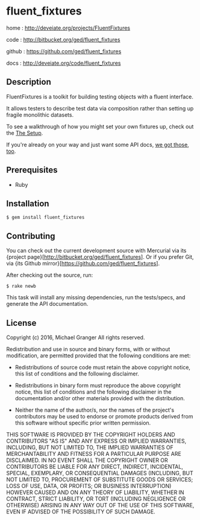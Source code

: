 # fluent_fixtures

home
: http://deveiate.org/projects/FluentFixtures

code
: http://bitbucket.org/ged/fluent_fixtures

github
: https://github.com/ged/fluent_fixtures

docs
: http://deveiate.org/code/fluent_fixtures


## Description

FluentFixtures is a toolkit for building testing objects with a fluent interface.

It allows testers to describe test data via composition rather than setting up fragile monolithic datasets.

To see a walkthrough of how you might set your own fixtures up, check out the [The Setup](TheSetup_md.html).

If you're already on your way and just want some API docs, [we got those, too](FluentFixtures.html).

## Prerequisites

* Ruby


## Installation

    $ gem install fluent_fixtures


## Contributing

You can check out the current development source with Mercurial via its
{project page}[http://bitbucket.org/ged/fluent_fixtures]. Or if you prefer Git, via 
{its Github mirror}[https://github.com/ged/fluent_fixtures].

After checking out the source, run:

    $ rake newb

This task will install any missing dependencies, run the tests/specs,
and generate the API documentation.


## License

Copyright (c) 2016, Michael Granger
All rights reserved.

Redistribution and use in source and binary forms, with or without
modification, are permitted provided that the following conditions are met:

* Redistributions of source code must retain the above copyright notice,
  this list of conditions and the following disclaimer.

* Redistributions in binary form must reproduce the above copyright notice,
  this list of conditions and the following disclaimer in the documentation
  and/or other materials provided with the distribution.

* Neither the name of the author/s, nor the names of the project's
  contributors may be used to endorse or promote products derived from this
  software without specific prior written permission.

THIS SOFTWARE IS PROVIDED BY THE COPYRIGHT HOLDERS AND CONTRIBUTORS "AS IS"
AND ANY EXPRESS OR IMPLIED WARRANTIES, INCLUDING, BUT NOT LIMITED TO, THE
IMPLIED WARRANTIES OF MERCHANTABILITY AND FITNESS FOR A PARTICULAR PURPOSE ARE
DISCLAIMED. IN NO EVENT SHALL THE COPYRIGHT OWNER OR CONTRIBUTORS BE LIABLE
FOR ANY DIRECT, INDIRECT, INCIDENTAL, SPECIAL, EXEMPLARY, OR CONSEQUENTIAL
DAMAGES (INCLUDING, BUT NOT LIMITED TO, PROCUREMENT OF SUBSTITUTE GOODS OR
SERVICES; LOSS OF USE, DATA, OR PROFITS; OR BUSINESS INTERRUPTION) HOWEVER
CAUSED AND ON ANY THEORY OF LIABILITY, WHETHER IN CONTRACT, STRICT LIABILITY,
OR TORT (INCLUDING NEGLIGENCE OR OTHERWISE) ARISING IN ANY WAY OUT OF THE USE
OF THIS SOFTWARE, EVEN IF ADVISED OF THE POSSIBILITY OF SUCH DAMAGE.


